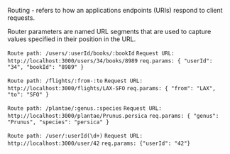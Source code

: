 Routing - refers to how an applications endpoints (URIs) respond to client requests. 

Router parameters are named URL segments that are used to capture values specified in their position in the URL.



`Route path: /users/:userId/books/:bookId`
`Request URL: http://localhost:3000/users/34/books/8989`
`req.params: { "userId": "34", "bookId": "8989" }`


`Route path: /flights/:from-:to`
`Request URL: http://localhost:3000/flights/LAX-SFO`
`req.params: { "from": "LAX", "to": "SFO" }`


`Route path: /plantae/:genus.:species`
`Request URL: http://localhost:3000/plantae/Prunus.persica`
`req.params: { "genus": "Prunus", "species": "persica" }`


`Route path: /user/:userId(\d+)`
`Request URL: http://localhost:3000/user/42`
`req.params: {"userId": "42"}`